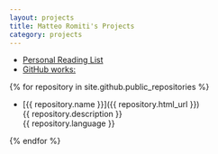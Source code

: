 ```yaml
---
layout: projects
title: Matteo Romiti's Projects
category: projects
---
```


- [Personal Reading List](https://matteoromiti.github.io/reading-list)
- [GitHub works:](https://github.com/MatteoRomiti)

{% for repository in site.github.public_repositories %}
  * [{{ repository.name }}]({{ repository.html_url }}) <br />
    {{ repository.description }} <br />
    {{ repository.language }}
<!--     {{ repository.created_at }} -->
{% endfor %}

